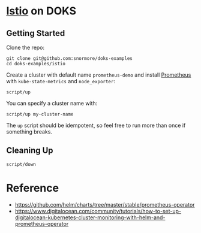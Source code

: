 # [Istio](https://istio.io/) on DOKS

## Getting Started

Clone the repo:
```
git clone git@github.com:snormore/doks-examples
cd doks-examples/istio
```

Create a cluster with default name `prometheus-demo` and install [Prometheus](https://github.com/helm/charts/tree/master/stable/prometheus-operator) with `kube-state-metrics` and `node_exporter`:
```
script/up
```

You can specify a cluster name with:
```
script/up my-cluster-name
```

The `up` script should be idempotent, so feel free to run more than once if something breaks.

## Cleaning Up

```
script/down
```

# Reference
 - https://github.com/helm/charts/tree/master/stable/prometheus-operator
 - https://www.digitalocean.com/community/tutorials/how-to-set-up-digitalocean-kubernetes-cluster-monitoring-with-helm-and-prometheus-operator

